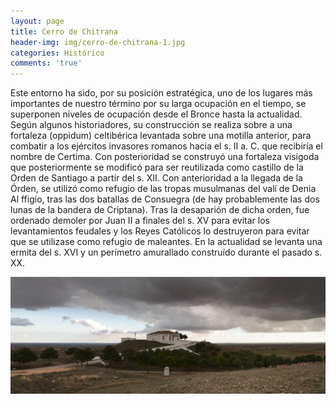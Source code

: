 ```yaml
---
layout: page
title: Cerro de Chitrana
header-img: img/cerro-de-chitrana-1.jpg
categories: Histórico
comments: 'true'
---
```



Este entorno ha sido, por su posición estratégica, uno de los lugares más importantes de nuestro término por su larga ocupación en el tiempo, se superponen niveles de ocupación desde el Bronce hasta la actualidad. Según algunos historiadores, su construcción se realiza sobre a una fortaleza (oppidum) celtibérica levantada sobre una motilla anterior, para combatir a los ejércitos invasores romanos hacia el s. II a. C. que recibiría el nombre de Certima. Con posterioridad se construyó una fortaleza visigoda que posteriormente se modificó para ser reutilizada como castillo de la Orden de Santiago a partir del s. XII. Con anterioridad a la llegada de la Órden, se utilizó como refugio de las tropas musulmanas del valí de Denia Al ffigio, tras las dos batallas de Consuegra (de hay probablemente las dos lunas de la bandera de Criptana). Tras la desaparión de dicha orden, fue ordenado demoler por Juan II a finales del s. XV para evitar los levantamientos feudales y los Reyes Católicos lo destruyeron para evitar que se utilizase como refugio de maleantes. En la actualidad se levanta una ermita del s. XVI y un perímetro amurallado construído durante el pasado s. XX.

<div class="photos">
<img src="/img/cerro-de-chitrana-1.jpg" alt="Cerro de Chitrana">
</div>
